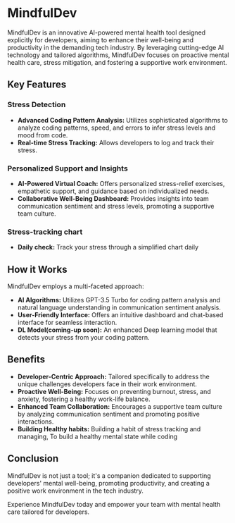 # MindfulDev

MindfulDev is an innovative AI-powered mental health tool designed explicitly for developers, aiming to enhance their well-being and productivity in the demanding tech industry. By leveraging cutting-edge AI technology and tailored algorithms, MindfulDev focuses on proactive mental health care, stress mitigation, and fostering a supportive work environment.

## Key Features

### Stress Detection
- **Advanced Coding Pattern Analysis:** Utilizes sophisticated algorithms to analyze coding patterns, speed, and errors to infer stress levels and mood from code.
- **Real-time Stress Tracking:** Allows developers to log and track their stress.

### Personalized Support and Insights
- **AI-Powered Virtual Coach:** Offers personalized stress-relief exercises, empathetic support, and guidance based on individualized needs.
- **Collaborative Well-Being Dashboard:** Provides insights into team communication sentiment and stress levels, promoting a supportive team culture.

### Stress-tracking chart
- **Daily check:** Track your stress through a simplified chart daily

## How it Works

MindfulDev employs a multi-faceted approach:
- **AI Algorithms:** Utilizes GPT-3.5 Turbo for coding pattern analysis and natural language understanding in communication sentiment analysis.
- **User-Friendly Interface:** Offers an intuitive dashboard and chat-based interface for seamless interaction.
- **DL Model(coming-up soon):** An enhanced Deep learning model that detects your stress from your coding pattern.
  
## Benefits

- **Developer-Centric Approach:** Tailored specifically to address the unique challenges developers face in their work environment.
- **Proactive Well-Being:** Focuses on preventing burnout, stress, and anxiety, fostering a healthy work-life balance.
- **Enhanced Team Collaboration:** Encourages a supportive team culture by analyzing communication sentiment and promoting positive interactions.
- **Building Healthy habits:** Building a habit of stress tracking and managing, To build a healthy mental state while coding 

## Conclusion

MindfulDev is not just a tool; it's a companion dedicated to supporting developers' mental well-being, promoting productivity, and creating a positive work environment in the tech industry.

Experience MindfulDev today and empower your team with mental health care tailored for developers.
